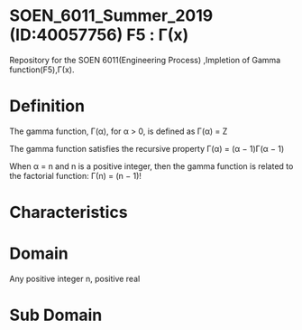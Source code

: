 # SOEN_6011_Summer_2019 (ID:40057756) F5 : Γ(x) 

Repository for the SOEN 6011(Engineering Process) ,Impletion of Gamma function(F5),Γ(x).

# Definition
The gamma function, Γ(α), for α > 0, is defined as
Γ(α) = Z 

The gamma function satisfies the recursive property
Γ(α) = (α − 1)Γ(α − 1)

When α = n and n is a positive integer, then the gamma function is related to the factorial function:
Γ(n) = (n − 1)!

# Characteristics

# Domain
Any positive integer n,
positive real

# Sub Domain

